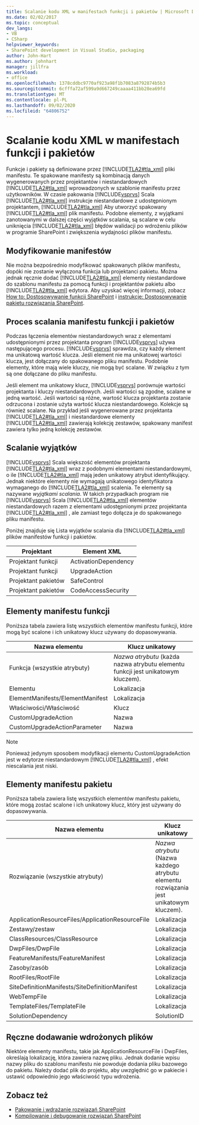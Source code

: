 ```yaml
---
title: Scalanie kodu XML w manifestach funkcji i pakietów | Microsoft Docs
ms.date: 02/02/2017
ms.topic: conceptual
dev_langs:
- VB
- CSharp
helpviewer_keywords:
- SharePoint development in Visual Studio, packaging
author: John-Hart
ms.author: johnhart
manager: jillfra
ms.workload:
- office
ms.openlocfilehash: 1378cddbc9770af923a98f1b7083a8792874b5b3
ms.sourcegitcommit: 6cfffa72af599a9d667249caaaa411bb28ea69fd
ms.translationtype: MT
ms.contentlocale: pl-PL
ms.lasthandoff: 09/02/2020
ms.locfileid: "64806752"
---
```

# <a name="merge-xml-in-feature-and-package-manifests"></a>Scalanie kodu XML w manifestach funkcji i pakietów
  Funkcje i pakiety są definiowane przez [!INCLUDE[TLA2#tla_xml](../sharepoint/includes/tla2sharptla-xml-md.md)] pliki manifestu. Te spakowane manifesty są kombinacją danych wygenerowanych przez projektantów i niestandardowych [!INCLUDE[TLA2#tla_xml](../sharepoint/includes/tla2sharptla-xml-md.md)] wprowadzonych w szablonie manifestu przez użytkowników. W czasie pakowania [!INCLUDE[vsprvs](../sharepoint/includes/vsprvs-md.md)] Scala [!INCLUDE[TLA2#tla_xml](../sharepoint/includes/tla2sharptla-xml-md.md)] instrukcje niestandardowe z udostępnionym projektantem, [!INCLUDE[TLA2#tla_xml](../sharepoint/includes/tla2sharptla-xml-md.md)] Aby utworzyć spakowany [!INCLUDE[TLA2#tla_xml](../sharepoint/includes/tla2sharptla-xml-md.md)] plik manifestu. Podobne elementy, z wyjątkami zanotowanymi w dalszej części wyjątków scalania, są scalane w celu uniknięcia [!INCLUDE[TLA2#tla_xml](../sharepoint/includes/tla2sharptla-xml-md.md)] błędów walidacji po wdrożeniu plików w programie SharePoint i zwiększenia wydajności plików manifestu.

## <a name="modify-the-manifests"></a>Modyfikowanie manifestów
 Nie można bezpośrednio modyfikować spakowanych plików manifestu, dopóki nie zostanie wyłączona funkcja lub projektanci pakietu. Można jednak ręcznie dodać [!INCLUDE[TLA2#tla_xml](../sharepoint/includes/tla2sharptla-xml-md.md)] elementy niestandardowe do szablonu manifestu za pomocą funkcji i projektantów pakietu albo [!INCLUDE[TLA2#tla_xml](../sharepoint/includes/tla2sharptla-xml-md.md)] edytora. Aby uzyskać więcej informacji, zobacz [How to: Dostosowywanie funkcji SharePoint](../sharepoint/how-to-customize-a-sharepoint-feature.md) i [instrukcje: Dostosowywanie pakietu rozwiązania SharePoint](../sharepoint/how-to-customize-a-sharepoint-solution-package.md).

## <a name="feature-and-package-manifest-merge-process"></a>Proces scalania manifestu funkcji i pakietów
 Podczas łączenia elementów niestandardowych wraz z elementami udostępnionymi przez projektanta program [!INCLUDE[vsprvs](../sharepoint/includes/vsprvs-md.md)] używa następującego procesu. [!INCLUDE[vsprvs](../sharepoint/includes/vsprvs-md.md)] sprawdza, czy każdy element ma unikatową wartość klucza. Jeśli element nie ma unikatowej wartości klucza, jest dołączany do spakowanego pliku manifestu. Podobnie elementy, które mają wiele kluczy, nie mogą być scalane. W związku z tym są one dołączane do pliku manifestu.

 Jeśli element ma unikatowy klucz, [!INCLUDE[vsprvs](../sharepoint/includes/vsprvs-md.md)] porównuje wartości projektanta i kluczy niestandardowych. Jeśli wartości są zgodne, scalane w jedną wartość. Jeśli wartości są różne, wartość klucza projektanta zostanie odrzucona i zostanie użyta wartość klucza niestandardowego. Kolekcje są również scalane. Na przykład jeśli wygenerowane przez projektanta [!INCLUDE[TLA2#tla_xml](../sharepoint/includes/tla2sharptla-xml-md.md)] i niestandardowe elementy [!INCLUDE[TLA2#tla_xml](../sharepoint/includes/tla2sharptla-xml-md.md)] zawierają kolekcję zestawów, spakowany manifest zawiera tylko jedną kolekcję zestawów.

## <a name="merge-exceptions"></a>Scalanie wyjątków
 [!INCLUDE[vsprvs](../sharepoint/includes/vsprvs-md.md)] Scala większość elementów projektanta [!INCLUDE[TLA2#tla_xml](../sharepoint/includes/tla2sharptla-xml-md.md)] wraz z podobnymi elementami niestandardowymi, o ile [!INCLUDE[TLA2#tla_xml](../sharepoint/includes/tla2sharptla-xml-md.md)] mają jeden unikatowy atrybut identyfikujący. Jednak niektóre elementy nie wymagają unikatowego identyfikatora wymaganego do [!INCLUDE[TLA2#tla_xml](../sharepoint/includes/tla2sharptla-xml-md.md)] scalenia. Te elementy są nazywane *wyjątkami scalania*. W takich przypadkach program nie [!INCLUDE[vsprvs](../sharepoint/includes/vsprvs-md.md)] Scala [!INCLUDE[TLA2#tla_xml](../sharepoint/includes/tla2sharptla-xml-md.md)] elementów niestandardowych razem z elementami udostępnionymi przez projektanta [!INCLUDE[TLA2#tla_xml](../sharepoint/includes/tla2sharptla-xml-md.md)] , ale zamiast tego dołącza je do spakowanego pliku manifestu.

 Poniżej znajduje się Lista wyjątków scalania dla [!INCLUDE[TLA2#tla_xml](../sharepoint/includes/tla2sharptla-xml-md.md)] plików manifestów funkcji i pakietów.

|Projektant|Element XML|
|--------------|-----------------|
|Projektant funkcji|ActivationDependency|
|Projektant funkcji|UpgradeAction|
|Projektant pakietów|SafeControl|
|Projektant pakietów|CodeAccessSecurity|

## <a name="feature-manifest-elements"></a>Elementy manifestu funkcji
 Poniższa tabela zawiera listę wszystkich elementów manifestu funkcji, które mogą być scalone i ich unikatowy klucz używany do dopasowywania.

|Nazwa elementu|Klucz unikatowy|
|------------------|----------------|
|Funkcja (wszystkie atrybuty)|*Nazwa atrybutu* (każda nazwa atrybutu elementu funkcji jest unikatowym kluczem).|
|Elementu|Lokalizacja|
|ElementManifests/ElementManifest|Lokalizacja|
|Właściwości/Właściwość|Klucz|
|CustomUpgradeAction|Nazwa|
|CustomUpgradeActionParameter|Nazwa|

> [!NOTE]
> Ponieważ jedynym sposobem modyfikacji elementu CustomUpgradeAction jest w edytorze niestandardowym [!INCLUDE[TLA2#tla_xml](../sharepoint/includes/tla2sharptla-xml-md.md)] , efekt niescalania jest niski.

## <a name="package-manifest-elements"></a>Elementy manifestu pakietu
 Poniższa tabela zawiera listę wszystkich elementów manifestu pakietu, które mogą zostać scalone i ich unikatowy klucz, który jest używany do dopasowywania.

|Nazwa elementu|Klucz unikatowy|
|------------------|----------------|
|Rozwiązanie (wszystkie atrybuty)|*Nazwa atrybutu* (Nazwa każdego atrybutu elementu rozwiązania jest unikatowym kluczem).|
|ApplicationResourceFiles/ApplicationResourceFile|Lokalizacja|
|Zestawy/zestaw|Lokalizacja|
|ClassResources/ClassResource|Lokalizacja|
|DwpFiles/DwpFile|Lokalizacja|
|FeatureManifests/FeatureManifest|Lokalizacja|
|Zasoby/zasób|Lokalizacja|
|RootFiles/RootFile|Lokalizacja|
|SiteDefinitionManifests/SiteDefinitionManifest|Lokalizacja|
|WebTempFile|Lokalizacja|
|TemplateFiles/TemplateFile|Lokalizacja|
|SolutionDependency|SolutionID|

## <a name="manually-add-deployed-files"></a>Ręczne dodawanie wdrożonych plików
 Niektóre elementy manifestu, takie jak ApplicationResourceFile i DwpFiles, określają lokalizację, która zawiera nazwę pliku. Jednak dodanie wpisu nazwy pliku do szablonu manifestu nie powoduje dodania pliku bazowego do pakietu. Należy dodać plik do projektu, aby uwzględnić go w pakiecie i ustawić odpowiednio jego właściwość typu wdrożenia.

## <a name="see-also"></a>Zobacz też
- [Pakowanie i wdrażanie rozwiązań SharePoint](../sharepoint/packaging-and-deploying-sharepoint-solutions.md)
- [Kompilowanie i debugowanie rozwiązań SharePoint](../sharepoint/building-and-debugging-sharepoint-solutions.md)

